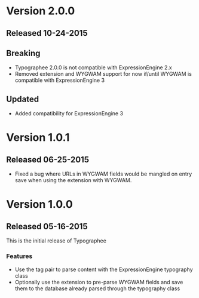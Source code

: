 # Version 2.0.0

## Released 10-24-2015

## Breaking

- Typographee 2.0.0 is not compatible with ExpressionEngine 2.x
- Removed extension and WYGWAM support for now if/until WYGWAM is compatible with ExpressionEngine 3

## Updated

- Added compatibility for ExpressionEngine 3

# Version 1.0.1

## Released 06-25-2015

- Fixed a bug where URLs in WYGWAM fields would be mangled on entry save when using the extension with WYGWAM.

# Version 1.0.0

## Released 05-16-2015

This is the initial release of Typographee

### Features

- Use the tag pair to parse content with the ExpressionEngine typography class
- Optionally use the extension to pre-parse WYGWAM fields and save them to the database already parsed through the typography class